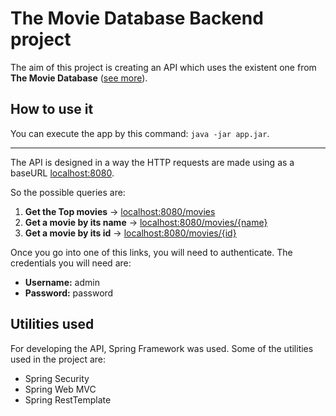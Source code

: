 # The Movie Database Backend project
The aim of this project is creating an API which uses the existent one from **The Movie Database** ([see more](https://developer.themoviedb.org/docs/getting-started)).

## How to use it
You can execute the app by this command: ``` java -jar app.jar ```.

---

The API is designed in a way the HTTP requests are made using as a baseURL [localhost:8080]().

So the possible queries are:
1) **Get the Top movies** &rarr; [localhost:8080/movies]()
2) **Get a movie by its name** &rarr; [localhost:8080/movies/{name}]()
3) **Get a movie by its id** &rarr; [localhost:8080/movies/{id}]()

Once you go into one of this links, you will need to authenticate.
The credentials you will need are:
* **Username:** admin
* **Password:** password

## Utilities used
For developing the API, Spring Framework was used.
Some of the utilities used in the project are:
* Spring Security
* Spring Web MVC
* Spring RestTemplate